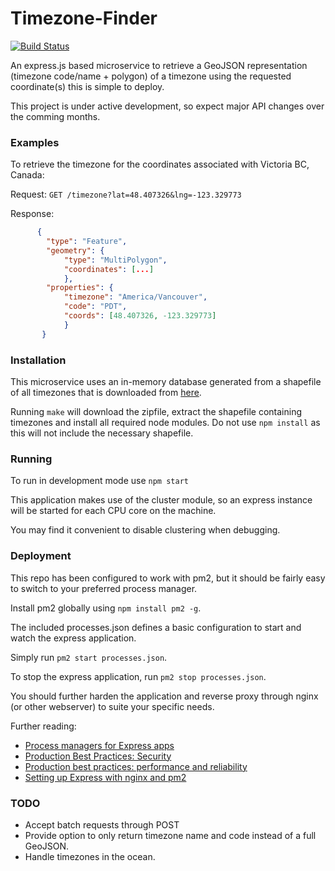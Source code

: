 # Timezone-Finder

[![Build Status](https://travis-ci.org/mraypold/timezone-finder.svg?branch=master)](https://travis-ci.org/mraypold/timezone-finder)

An express.js based microservice to retrieve a GeoJSON representation (timezone code/name + polygon) of a timezone using the requested coordinate(s) this is simple to deploy.

This project is under active development, so expect major API changes over the comming months.

### Examples

To retrieve the timezone for the coordinates associated with Victoria BC, Canada:

Request:
```GET /timezone?lat=48.407326&lng=-123.329773```

Response:
```json
      { 
        "type": "Feature",
        "geometry": {
            "type": "MultiPolygon", 
            "coordinates": [...]
            },
        "properties": {
            "timezone": "America/Vancouver",
            "code": "PDT",
            "coords": [48.407326, -123.329773]
            }
       }
```

### Installation

This microservice uses an in-memory database generated from a shapefile of all timezones that is downloaded from [here](http://efele.net/maps/tz/world/).

Running `make` will download the zipfile, extract the shapefile containing timezones and install all required node modules. Do not use `npm install` as this will not include the necessary shapefile. 

### Running

To run in development mode use `npm start`

This application makes use of the cluster module, so an express instance will be started for each CPU core on the machine.

You may find it convenient to disable clustering when debugging.
 
### Deployment

This repo has been configured to work with pm2, but it should be fairly easy to switch to your preferred process manager.

Install pm2 globally using `npm install pm2 -g`.

The included processes.json defines a basic configuration to start and watch the express application.

Simply run `pm2 start processes.json`.

To stop the express application, run `pm2 stop processes.json`.

You should further harden the application and reverse proxy through nginx (or other webserver) to suite your specific needs.

Further reading:
- [Process managers for Express apps](https://expressjs.com/en/advanced/pm.html)
- [Production Best Practices: Security](https://expressjs.com/en/advanced/best-practice-security.html)
- [Production best practices: performance and reliability](https://expressjs.com/en/advanced/best-practice-performance.html)
- [Setting up Express with nginx and pm2](http://blog.danyll.com/setting-up-express-with-nginx-and-pm2/)

### TODO

- Accept batch requests through POST
- Provide option to only return timezone name and code instead of a full GeoJSON.
- Handle timezones in the ocean.